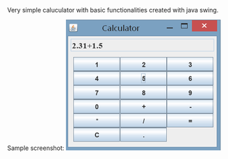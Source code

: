 Very simple caluculator with basic functionalities created with java swing.

Sample screenshot:
![Calculator](SimpleCalculator/image.bmp)
